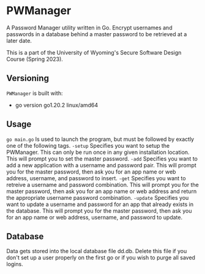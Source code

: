 # PWManager

A Password Manager utility written in Go. Encrypt usernames and passwords in a database behind a master password to be retrieved at a later date.

This is a part of the University of Wyoming's Secure Software Design Course (Spring 2023). 

## Versioning

`PWManager` is built with:
- go version go1.20.2 linux/amd64

## Usage

`go main.go` Is used to launch the program, but must be followed by exactly one of the following tags.
`-setup`   Specifies you want to setup the PWManager. This can only be run once in any given installation location. This will prompt you to set the master password.
`-add`  Specifies you want to add a new application with a username and password pair. This will prompt you for the master password, then ask you for an app name or web address, username, and password to insert.
`-get`  Specifies you want to retreive a username and password combination. This will prompt you for the master password, then ask you for an app name or web address and return the appropriate username password combination.
`-update`  Specifies you want to update a username and password for an app that already exists in the database. This will prompt you for the master password, then ask you for an app name or web address, username, and password to update.

## Database

Data gets stored into the local database file dd.db. Delete this file if you don't set up a user properly on the first go or if you wish to purge all saved logins.
